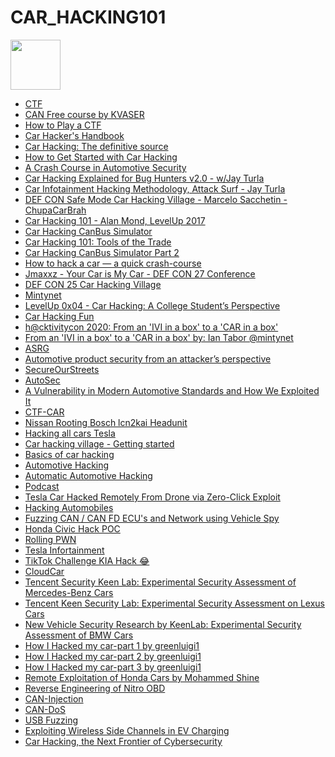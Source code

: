 # CAR_HACKING101
[<img src="https://imgur.com/nqGENn2.png" height="80" />](https://github.com/mohammedshine/CAR_HACKING101/blob/master/PDF/thecarhackershandbook.pdf)
- [CTF](https://medium.com/@insanitylife1o/asrg-ctf-writeup-bf34f3b5c01a)
- [CAN Free course by KVASER](https://www.kvaser.com/can-protocol-tutorial/)
- [How to Play a CTF](https://www.facebook.com/cybertalentsofficial/videos/4612638012140695/)
- [Car Hacker's Handbook](https://docs.alexomar.com/biblioteca/thecarhackershandbook.pdf)
- [Car Hacking: The definitive source](http://illmatics.com/carhacking.html)
- [How to Get Started with Car Hacking](https://www.youtube.com/watch?v=HBv3gQUForQ&list=LLI6dstYLua8ph4LBUaw5r_w&index=491&t=0s)
- [A Crash Course in Automotive Security](https://speakerdeck.com/utkanos/dont-be-a-dummy-a-crash-course-in-automotive-security-ekoparty-2016?slide=16)
- [Car Hacking Explained for Bug Hunters v2.0 - w/Jay Turla](https://www.youtube.com/watch?v=kNtxH3zjWbE&list=PLIK9nm3mu-S5Q3_OKnifprF_voK98JC_0&index=7)
- [Car Infotainment Hacking Methodology, Attack Surf - Jay Turla](https://www.youtube.com/watch?v=F0mYkI2FJ_4)
- [DEF CON Safe Mode Car Hacking Village - Marcelo Sacchetin - ChupaCarBrah](https://www.youtube.com/watch?v=-rwXSVT7kNo)
- [Car Hacking 101 - Alan Mond, LevelUp 2017](https://www.youtube.com/watch?v=P-mzo2X47sg)
- [Car Hacking CanBus Simulator](https://medium.com/@yogeshojha/car-hacking-101-practical-guide-to-exploiting-can-bus-using-instrument-cluster-simulator-part-i-cd88d3eb4a53)
- [Car Hacking 101: Tools of the Trade](https://makezine.com/2016/04/08/car-hacking-tools-trade/)
- [Car Hacking CanBus Simulator Part 2](https://medium.com/@yogeshojha/car-hacking-101-practical-guide-to-exploiting-can-bus-using-instrument-cluster-simulator-part-ee998570758)
- [How to hack a car — a quick crash-course](https://www.freecodecamp.org/news/hacking-cars-a-guide-tutorial-on-how-to-hack-a-car-5eafcfbbb7ec/)
- [Jmaxxz - Your Car is My Car - DEF CON 27 Conference](https://www.youtube.com/watch?v=w8SG2V3n4-U)
- [DEF CON 25 Car Hacking Village](https://www.youtube.com/playlist?list=PL9fPq3eQfaaA42Iq_PjgbnDhmptBiWQgx)
- [Mintynet](https://www.mintynet.com/)
- [LevelUp 0x04 - Car Hacking: A College Student’s Perspective
](https://www.youtube.com/watch?v=56LB7pTyax4)
- [Car Hacking Fun
](https://www.youtube.com/watch?v=mff_Eema1U0)
- [h@cktivitycon 2020: From an 'IVI in a box' to a 'CAR in a box'
](https://www.youtube.com/watch?v=e_7PklFoJe8)
- [From an 'IVI in a box' to a 'CAR in a box' by: Ian Tabor @mintynet
](https://www.youtube.com/watch?v=4Ptk9ikfpAQ)
- [ASRG](https://www.youtube.com/channel/UCc31bhMPow5KS9V5uLtaIrA)
- [Automotive product security from an attacker’s perspective
](https://www.youtube.com/watch?v=2bAD8snstvA&feature=youtu.be)
- [SecureOurStreets](https://www.youtube.com/playlist?list=PLbgz-8Y_0pOrTebgYaBClTlRoWt1O0DDy)
- [AutoSec](http://www.autosec.org/publications.html)
- [A Vulnerability in Modern Automotive
Standards and How We Exploited It](https://documents.trendmicro.com/assets/A-Vulnerability-in-Modern-Automotive-Standards-and-How-We-Exploited-It.pdf)
- [CTF-CAR](https://github.com/KartheekLade/Network-of-Nodes)
- [Nissan Rooting Bosch lcn2kai Headunit](https://github.com/ea/bosch_headunit_root)
- [Hacking all cars Tesla](https://www.anquanke.com/post/id/218396)
- [Car hacking village - Getting started](https://www.carhackingvillage.com/getting-started)
- [Basics of car hacking](https://www.carsecurityquarter.org/post/basics-of-car-hacking)
- [Automotive Hacking](https://www.slideshare.net/gauravhtandon1/automotive-hacking)
- [Automatic Automotive Hacking](https://slideplayer.com/slide/13735182)
- [Podcast](https://securityboulevard.com/2021/08/the-hacker-mind-podcast-car-hacking-0x05/)
- [Tesla Car Hacked Remotely From Drone via Zero-Click Exploit](https://www.youtube.com/watch?v=krSj81thN0w)
- [Hacking Automobiles](https://www.youtube.com/playlist?list=PLCwnLq3tOElrdkQy_daR4wr9lJCt8c_C6)
- [Fuzzing CAN / CAN FD ECU's and Network using Vehicle Spy](https://www.youtube.com/watch?v=_RB4XyfC2aI&ab_channel=IntrepidControlSystems)
- [Honda Civic Hack POC](https://github.com/nonamecoder/CVE-2022-27254)
- [Rolling PWN](https://rollingpwn.github.io/rolling-pwn/)
- [Tesla Infortainment](https://twitter.com/samwcyo/status/1529937259067326470)
- [TikTok Challenge KIA Hack 😂](https://www.youtube.com/watch?v=bTeVgfPM0Xw)
- [CloudCar](https://cloudcar.canbushack.com/simulator)
- [Tencent Security Keen Lab: Experimental Security Assessment of Mercedes-Benz Cars](https://keenlab.tencent.com/en/2021/05/12/Tencent-Security-Keen-Lab-Experimental-Security-Assessment-on-Mercedes-Benz-Cars/)
- [Tencent Keen Security Lab: Experimental Security Assessment on Lexus Cars](https://keenlab.tencent.com/en/2020/03/30/Tencent-Keen-Security-Lab-Experimental-Security-Assessment-on-Lexus-Cars/)
- [New Vehicle Security Research by KeenLab: Experimental Security Assessment of BMW Cars](https://keenlab.tencent.com/en/2018/05/22/New-CarHacking-Research-by-KeenLab-Experimental-Security-Assessment-of-BMW-Cars/)
- [How I Hacked my car-part 1 by greenluigi1](https://programmingwithstyle.com/posts/howihackedmycar/)
- [How I Hacked my car-part 2 by greenluigi1](https://programmingwithstyle.com/posts/howihackedmycarpart2/)
- [How I Hacked my car-part 3 by greenluigi1](https://programmingwithstyle.com/posts/howihackedmycarpart3/)
- [Remote Exploitation of Honda Cars by Mohammed Shine](https://www.youtube.com/watch?v=y4Uzm-CTa0I)
- [Reverse Engineering of Nitro OBD](https://blog.quarkslab.com/reverse-engineering-of-the-nitro-obd2.html)
- [CAN-Injection](https://www.youtube.com/watch?v=XZK5TvnJjXg)
- [CAN-DoS](https://www.youtube.com/watch?v=okrzUNDLgbo&list=PL9fPq3eQfaaDvq1LfuzwOF2p4PZFdKLeH&index=4)
- [USB Fuzzing](https://www.youtube.com/watch?v=W_vQ5s1bB30&list=PL9fPq3eQfaaDvq1LfuzwOF2p4PZFdKLeH&index=3)
- [Exploiting Wireless Side Channels in EV Charging](https://www.youtube.com/watch?v=AM4IRwWokwY&list=PL9fPq3eQfaaDvq1LfuzwOF2p4PZFdKLeH)
- [Car Hacking, the Next Frontier of Cybersecurity](https://www.tanium.com/blog/car-hacking-the-next-frontier-of-cybersecurity/)
